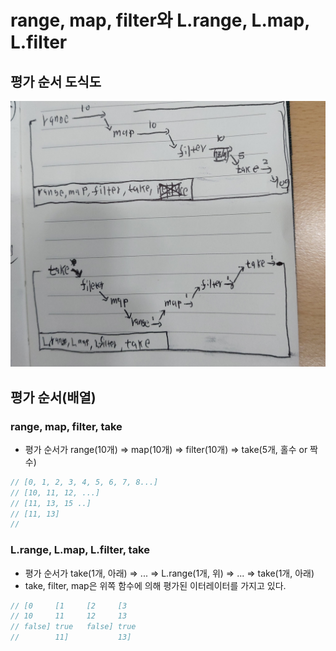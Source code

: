 # range, map, filter와 L.range, L.map, L.filter

## 평가 순서 도식도

![poster](photo.jpg)

## 평가 순서(배열)

### range, map, filter, take

- 평가 순서가 range(10개) => map(10개) => filter(10개) => take(5개, 홀수 or 짝수)

```js
// [0, 1, 2, 3, 4, 5, 6, 7, 8...]
// [10, 11, 12, ...]
// [11, 13, 15 ..]
// [11, 13]
//
```

### L.range, L.map, L.filter, take

- 평가 순서가 take(1개, 아래) => ... => L.range(1개, 위) => ... => take(1개, 아래)
- take, filter, map은 위쪽 함수에 의해 평가된 이터레이터를 가지고 있다.

```js
// [0     [1     [2     [3
// 10     11     12     13
// false] true   false] true
//        11]           13]
```
